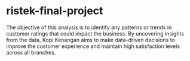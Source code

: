 # ristek-final-project
The objective of this analysis is to identify any patterns or trends in customer ratings that could impact the business. By uncovering insights from the data, Kopi Kenangan aims to make data-driven decisions to improve the customer experience and maintain high satisfaction levels across all branches.
